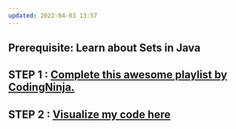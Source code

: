 ```yaml
---
updated: 2022-04-03 13:57
---
```

## Prerequisite: Learn about Sets in Java

## **STEP 1 : [Complete this awesome playlist by CodingNinja.](https://youtube.com/playlist?list=PLGeDISzAH2BQ59_Cft8hC-HAGbwv8dgQu)**

## **STEP 2 : [Visualize my code here ](./MyHashMap.java)**

